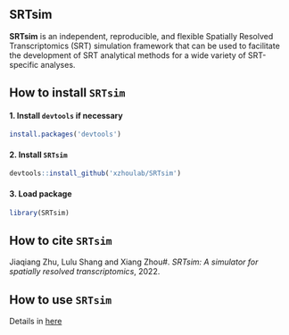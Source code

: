 ## SRTsim

**SRTsim** is an independent, reproducible, and flexible Spatially Resolved Transcriptomics (SRT) simulation framework that can be used to facilitate the development of SRT analytical methods for a wide variety of SRT-specific analyses. 

How to install `SRTsim`
-------------------
#### 1. Install `devtools` if necessary
```r
install.packages('devtools')
```

#### 2. Install `SRTsim`
```r
devtools::install_github('xzhoulab/SRTsim')
```
#### 3. Load package
```r
library(SRTsim)
```

How to cite `SRTsim`
-------------------
Jiaqiang Zhu, Lulu Shang and Xiang Zhou#. *SRTsim: A simulator for spatially resolved transcriptomics*, 2022.

How to use `SRTsim`
-------------------
Details in [here](https://xzhoulab.github.io/SRTsim/)

